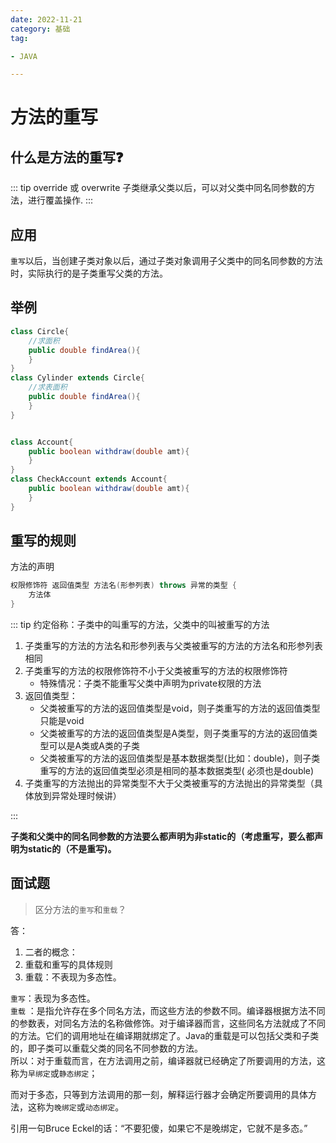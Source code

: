 ```yaml
---
date: 2022-11-21
category: 基础
tag:

- JAVA

---
```


# 方法的重写

## 什么是方法的重写❓

::: tip override 或 overwrite
子类继承父类以后，可以对父类中同名同参数的方法，进行覆盖操作.
:::

## 应用

`重写`以后，当创建子类对象以后，通过子类对象调用子父类中的同名同参数的方法时，实际执行的是子类重写父类的方法。

## 举例

```java
class Circle{
    //求面积
    public double findArea(){
    }
}
class Cylinder extends Circle{
    //求表面积
    public double findArea(){
    }
}


class Account{
    public boolean withdraw(double amt){
    }
}
class CheckAccount extends Account{
    public boolean withdraw(double amt){
    }
}
```

## 重写的规则

方法的声明

```java
权限修饰符 返回值类型 方法名(形参列表) throws 异常的类型 {
    方法体
}
```

::: tip 约定俗称：子类中的叫重写的方法，父类中的叫被重写的方法

1. 子类重写的方法的方法名和形参列表与父类被重写的方法的方法名和形参列表相同
2. 子类重写的方法的权限修饰符不小于父类被重写的方法的权限修饰符
    - 特殊情况：子类不能重写父类中声明为private权限的方法
3. 返回值类型：
    - 父类被重写的方法的返回值类型是void，则子类重写的方法的返回值类型只能是void
    - 父类被重写的方法的返回值类型是A类型，则子类重写的方法的返回值类型可以是A类或A类的子类
    - 父类被重写的方法的返回值类型是基本数据类型(比如：double)，则子类重写的方法的返回值类型必须是相同的基本数据类型(
      必须也是double)
4. 子类重写的方法抛出的异常类型不大于父类被重写的方法抛出的异常类型（具体放到异常处理时候讲）

:::

**子类和父类中的同名同参数的方法要么都声明为非static的（考虑重写，要么都声明为static的（不是重写)。**

## 面试题

> 区分方法的`重写`和`重载`？

答：

1. 二者的概念：
2. 重载和重写的具体规则
3. 重载：不表现为多态性。

`重写`：表现为多态性。  
`重载`
：是指允许存在多个同名方法，而这些方法的参数不同。编译器根据方法不同的参数表，对同名方法的名称做修饰。对于编译器而言，这些同名方法就成了不同的方法。它们的调用地址在编译期就绑定了。Java的重载是可以包括父类和子类的，即子类可以重载父类的同名不同参数的方法。  
所以：对于重载而言，在方法调用之前，编译器就已经确定了所要调用的方法，这称为`早绑定`或`静态绑定`；

而对于多态，只等到方法调用的那一刻，解释运行器才会确定所要调用的具体方法，这称为`晚绑定`或`动态绑定`。

引用一句Bruce Eckel的话：“不要犯傻，如果它不是晚绑定，它就不是多态。”




